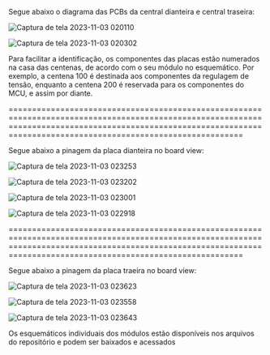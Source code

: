   Segue abaixo o diagrama das PCBs da central dianteira e central traseira:


![Captura de tela 2023-11-03 020110](https://github.com/UFPR-Baja-SAE/PCBs-2023/assets/108413478/0feaf54e-fc10-404a-9599-3d36ce04588e)


![Captura de tela 2023-11-03 020302](https://github.com/UFPR-Baja-SAE/PCBs-2023/assets/108413478/5105ef16-1f64-4844-99c6-1399f8b20a87)

  Para facilitar a identificação, os componentes das placas estão numerados na casa das centenas, de acordo com o seu módulo no esquemático. Por exemplo, a centena 100 é destinada aos componentes da regulagem de tensão, enquanto a centena 200 é reservada para os componentes do MCU, e assim por diante.

====================================================================================================================================================================================================================

  Segue abaixo a pinagem da placa dianteira no board view:
  
![Captura de tela 2023-11-03 023253](https://github.com/UFPR-Baja-SAE/PCBs-2023/assets/108413478/004fa8b5-c5ad-4c2c-88e1-bebcbf12e9aa)

![Captura de tela 2023-11-03 023202](https://github.com/UFPR-Baja-SAE/PCBs-2023/assets/108413478/d231f516-2133-4b54-b003-a617f1c4faaa)

![Captura de tela 2023-11-03 023001](https://github.com/UFPR-Baja-SAE/PCBs-2023/assets/108413478/f5eb8eff-4be7-4ca9-b228-b0d14fb3000a)

![Captura de tela 2023-11-03 022918](https://github.com/UFPR-Baja-SAE/PCBs-2023/assets/108413478/936f3b57-ce7c-4794-b2d2-4e5a0cd2f364)

====================================================================================================================================================================================================================

 Segue abaixo a pinagem da placa traeira no board view:

![Captura de tela 2023-11-03 023623](https://github.com/UFPR-Baja-SAE/PCBs-2023/assets/108413478/b2aa1ec5-071d-4b76-9826-1e6a0d7f1516)

![Captura de tela 2023-11-03 023558](https://github.com/UFPR-Baja-SAE/PCBs-2023/assets/108413478/b0c88e79-9819-4a11-985c-12c7e974f314)

![Captura de tela 2023-11-03 023643](https://github.com/UFPR-Baja-SAE/PCBs-2023/assets/108413478/cc8f9c80-c8ca-4f3d-8b9d-4ac2f69bc369)


Os esquemáticos individuais dos módulos estão disponíveis nos arquivos do repositório e podem ser baixados e acessados
